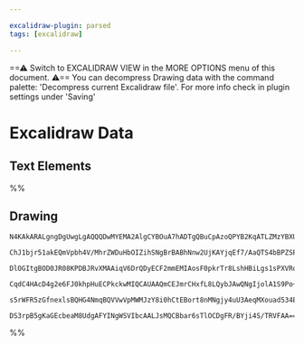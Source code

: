 ```yaml
---

excalidraw-plugin: parsed
tags: [excalidraw]

---
```

==⚠  Switch to EXCALIDRAW VIEW in the MORE OPTIONS menu of this document. ⚠== You can decompress Drawing data with the command palette: 'Decompress current Excalidraw file'. For more info check in plugin settings under 'Saving'


# Excalidraw Data
## Text Elements
%%
## Drawing
```compressed-json
N4KAkARALgngDgUwgLgAQQQDwMYEMA2AlgCYBOuA7hADTgQBuCpAzoQPYB2KqATLZMzYBXUtiRoIACyhQ4zZAHoFAc0JRJQgEYA6bGwC2CgF7N6hbEcK4OCtptbErHALRY8RMpWdx8Q1TdIEfARcZgRmBShcZQUebTiANho6IIR9BA4oZm4AbXAwUDAiiBJuCAANAGUASTgARgAZAE0AM2SiyFhEMqgsKHbizG4AZgAOBP5imG5nOuGABniAVknI

ChJ1bjr51akEQmVpbh4V/MhrZWDuHbOIZihSNgBrBABhNnw2UjKAYjqEf7/AaQTS4bBPZSPIQcYjvT7fCQPazMOC4QKZYEQFqEfD4SqwK4SQQeTH3R4vADqG0kx12ZOeCHxMEJ6GJpV2UMOHHC2TQdV2bFR2DU0z58xuHQgkOEcGqxF5qByAF1di1yOk5dwOEJcbtCDCsGVcPNMVCYdzmArtbrbmEEMQRgAWcV1R2OpYAdl2jBY7C4aGG3qYrE4A

DlOGItgBOD0JR08KPDBJRvXMAAiqV6DrQDyECF2mmEMIAosF0pkrTr8LshHBiLgs1sPXVRo6Eh7HcMlu3TpKiBwnlqq7tPuD7dwWgQwrteph+hJTZQACp9MqYlqcKCVQhGcS8CXFDeZABiuH0ONFqH5t1nUAAgkRlP70MEWv0g6QoOYCA+Ds/oIKmJ6JkuD6kwmpoNa1a3F8Bz6gQK5zmuuy4EIUBsAASuEO57rm+a3P2CAABL7Ic85Xss+QAL7g

CqdC4HAcD4g2e6FJ0khpHuECPkckwMIQCAUAAQmCEJmrCHxfL8LQybJAwQNgIjolA1S9Po+Lkm8kkIugfwAvp8mKaQymqWkIngtK0ISfCPTkBwKJohk775ApSlOaZ+jHjieIElxbIOnxRkmWpGkMlSxCbGgfAuUF7khQ8DJMiydwfOyMVuZkHkYcIXI8lsgUZSpakAPJCiKWzigVxlxWkx6bqe574Je17FLFmVqXVmTbruxwHq51XtWkiH3o+/6v

s5rWFR5zGfnexlsBQHG4NmqBQVVwVpMWMJzY8i0hCtEBort8nMNgjy4uU3AeqMXouad534E03COqMiwer2kBGGwBjcGxkD0AQeZbNR601fo2VWRaCoQOJ8mQiQ3V7mtLnw9ZUloH9EBCR8B0/K8Ub4/jx7HpiWHKDqaK/MWabU9TxMQCD6UDVuCUvKVX6cJWNrFHAgRmMIzAAOKkAjOFDtzkBqmeCBYQaIscMov23BkuCaMEK14bs2BEHA3Ca7cH

DS3rpB5gKaGEcbeaM8UdgAFYINgWSVIbcAALJsMQCBbar6sTlOCDgFR/BYji4S/TRVFAA===
```
%%